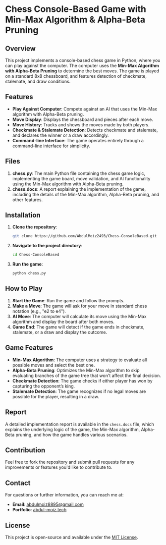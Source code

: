 # Chess Console-Based Game with Min-Max Algorithm & Alpha-Beta Pruning

## Overview

This project implements a console-based chess game in Python, where you can play against the computer. The computer uses the **Min-Max Algorithm with Alpha-Beta Pruning** to determine the best moves. The game is played on a standard 8x8 chessboard, and features detection of checkmate, stalemate, and draw conditions. 

## Features

- **Play Against Computer**: Compete against an AI that uses the Min-Max algorithm with Alpha-Beta pruning.
- **Move Display**: Displays the chessboard and pieces after each move.
- **Move History**: Tracks and shows the moves made by both players.
- **Checkmate & Stalemate Detection**: Detects checkmate and stalemate, and declares the winner or a draw accordingly.
- **Command-line Interface**: The game operates entirely through a command-line interface for simplicity.

## Files

1. **chess.py**: The main Python file containing the chess game logic, implementing the game board, move validation, and AI functionality using the Min-Max algorithm with Alpha-Beta pruning.
2. **chess.docs**: A report explaining the implementation of the game, including the details of the Min-Max algorithm, Alpha-Beta pruning, and other features.

## Installation

1. **Clone the repository**:
   ```bash
   git clone https://github.com/AbdulMoiz2493/Chess-ConsoleBased.git
   ```

2. **Navigate to the project directory**:
   ```bash
   cd Chess-ConsoleBased
   ```

3. **Run the game**:
   ```bash
   python chess.py
   ```

## How to Play

1. **Start the Game**: Run the game and follow the prompts.
2. **Make a Move**: The game will ask for your move in standard chess notation (e.g., "e2 to e4").
3. **AI Move**: The computer will calculate its move using the Min-Max algorithm and display the board after both moves.
4. **Game End**: The game will detect if the game ends in checkmate, stalemate, or a draw and display the outcome.

## Game Features

- **Min-Max Algorithm**: The computer uses a strategy to evaluate all possible moves and select the best one.
- **Alpha-Beta Pruning**: Optimizes the Min-Max algorithm to skip evaluating branches of the game tree that won't affect the final decision.
- **Checkmate Detection**: The game checks if either player has won by capturing the opponent’s king.
- **Stalemate Detection**: The game recognizes if no legal moves are possible for the player, resulting in a draw.

## Report

A detailed implementation report is available in the `chess.docs` file, which explains the underlying logic of the game, the Min-Max algorithm, Alpha-Beta pruning, and how the game handles various scenarios.

## Contribution

Feel free to fork the repository and submit pull requests for any improvements or features you'd like to contribute to.

## Contact

For questions or further information, you can reach me at:

- **Email**: [abdulmoiz8895@gmail.com](mailto:abdulmoiz8895@gmail.com)
- **Portfolio**: [abdul-moiz.tech](https://abdul-moiz.tech)

## License

This project is open-source and available under the [MIT License](LICENSE).
